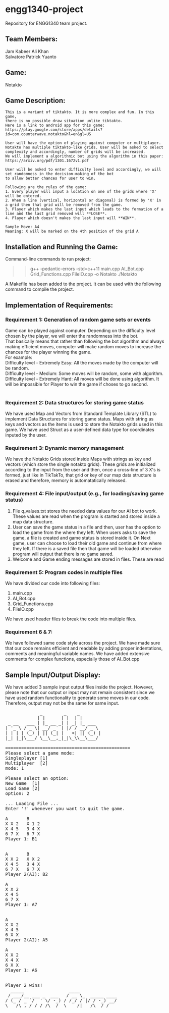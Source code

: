 # engg1340-project
Repository for ENGG1340 team project.


## Team Members:
  Jam Kabeer Ali Khan  
  Salvatore Patrick Yuanto  


## Game: 
  Notakto

## Game Description:
    This is a variant of tiktakto. It is more complex and fun. In this game,  
    there is no possible draw situation unlike tiktakto.  
    Here is a link to android app for this game: https://play.google.com/store/apps/details?id=com.counterwave.notakto&hl=en&gl=US  
    
    User will have the option of playing against computer or multiplayer.  
    Notakto has multiple tiktakto-like grids. User will be asked to select complexity and accordingly, number of grids will be increased.
    We will implement a algorithmic bot using the algorithm in this paper: https://arxiv.org/pdf/1301.1672v1.pdf 
    
    User will be asked to enter difficulty level and accordingly, we will set randomness in the decision-making of the bot
    to allow better chances for user to win.
    
    Following are the rules of the game:
    1. Every player will input a location on one of the grids where 'X' will be entered.
    2. When a line (vertical, horizontal or diagonal) is formed by 'X' in a grid then that grid will be removed from the game.
    3. Player which makes the last input which leads to the formation of a line and the last grid removed will **LOSE**.
    4. Player which doesn't makes the last input will **WIN**.
    
    Sample Move: A4
    Meaning: X will be marked on the 4th position of the grid A


## Installation and Running the Game:

Command-line commands to run project: 
>> g++ -pedantic-errors -std=c++11 main.cpp AI_Bot.cpp Grid_Functions.cpp FileIO.cpp -o Notakto
>> ./Notakto

A Makefile has been added to the project. It can be used with the following command to compile the project.



## Implementation of Requirements:
### Requirement 1: Generation of random game sets or events
  Game can be played against computer. Depending on the difficulty level chosen by the player, we will enter the randomness into the bot.  
  That basically means that rather than following the bot algorithm and always making efficient moves, computer will make random moves to increase the chances for the player winning the game.  
  For example:  
  Difficulty level - Extremely Easy: All the moves made by the computer will be random.  
  Difficulty level - Medium: Some moves will be random, some with algorithm.  
  Difficulty level - Extremely Hard: All moves will be done using algorithm. It will be impossible for Player to win the game if choses to go second.  
  <br />
### Requirement 2: Data structures for storing game status
  We have used Map and Vectors from Standard Template Library (STL) to implement Data Structures for storing game status. Maps with string as keys and vectors as the items is used to store the Notakto grids used in this game. We have used Struct as a user-defined data type for coordinates inputed by the user.

### Requirement 3: Dynamic memory management
  We have the Notakto Grids stored inside Maps with strings as key and vectors (which store the single notakto grids). These grids are initialized according to the input from the user and then, once a cross-line of 3 X's is formed, just like in TikTakTo, that grid or key of our map data structure is erased and therefore, memory is automatatically released.
  
### Requirement 4: File input/output (e.g., for loading/saving game status)
  1. File q_values.txt stores the needed data values for our AI bot to work. These values are read when the program is started and stored inside a map data structure.
  2. User can save the game status in a file and then, user has the option to load the game from the where they left. When users asks to save the game, a file is created and game status is stored inside it. On Next game, user can choose to load their old game and continue from where they left. If there is a saved file then that game will be loaded otherwise program will output that there is no game saved.
  3. Welcome and Game ending messages are stored in files. These are read

### Requirement 5: Program codes in multiple files
  We have divided our code into following files:
  1. main.cpp
  2. AI_Bot.cpp
  3. Grid_Functions.cpp
  4. FileIO.cpp
  
  We have used header files to break the code into multiple files.

### Requirement 6 & 7:
  We have followed same code style across the project. We have made sure that our code remains efficient and readable by adding proper indentations, comments and 
  meaningful variable names. We have added extensive comments for complex functions, especially those of AI_Bot.cpp


## Sample Input/Output Display:

We have added 3 sample input output files inside the project. However, please note that our output or input may not remain consistent since we have used random functionality to generate some moves in our code. Therefore, output may not be the same for same input.

<pre>
             _        _    _        
            | |      | |  | |
 _ __   ___ | |_ __ _| | _| |_ ___
| '_ \ / _ \| __/ _` | |/ / __/ _ \
| | | | (_) | || (_| |   <| || (_) |
|_| |_|\___/ \__\__,_|_|\_\\__\___/

===============================================
Please select a game mode:
Singleplayer [1]
Multiplayer  [2]
mode: 1

Please select an option:
New Game  [1]
Load Game [2]
option: 2

... Loading File ...
Enter '!' whenever you want to quit the game.

A       B
X X 2   X 1 2
X 4 5   3 4 X   
6 7 X   6 7 X
Player 1: B1


A       B
X X 2   X X 2
X 4 5   3 4 X
6 7 X   6 7 X
Player 2(AI): B2

A
X X 2
X 4 5
6 7 X
Player 1: A7


A
X X 2
X 4 5
6 X X   
Player 2(AI): A5

A
X X 2
X 4 X
6 X X
Player 1: A6


Player 2 wins!
  _____                 ____
 / ___/__ ___ _  ___   / __ \_  _____ ____
/ (_ / _ `/  ' \/ -_) / /_/ / |/ / -_) __/
\___/\_,_/_/_/_/\__/  \____/|___/\__/_/
</pre>
<br />
